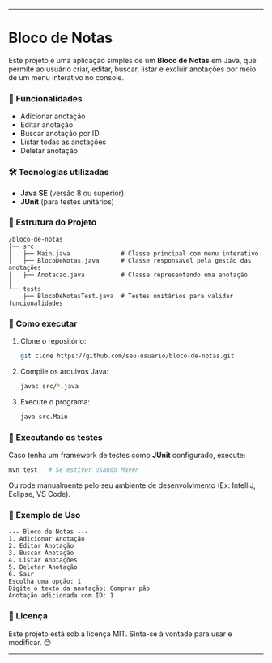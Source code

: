 

---

# Bloco de Notas  

Este projeto é uma aplicação simples de um **Bloco de Notas** em Java, que permite ao usuário criar, editar, buscar, listar e excluir anotações por meio de um menu interativo no console.  

### 📌 Funcionalidades  
- Adicionar anotação  
- Editar anotação  
- Buscar anotação por ID  
- Listar todas as anotações  
- Deletar anotação  

### 🛠️ Tecnologias utilizadas  
- **Java SE** (versão 8 ou superior)  
- **JUnit** (para testes unitários)  

### 📂 Estrutura do Projeto  
```
/bloco-de-notas
│── src
│   ├── Main.java              # Classe principal com menu interativo
│   ├── BlocoDeNotas.java      # Classe responsável pela gestão das anotações
│   ├── Anotacao.java          # Classe representando uma anotação
│
└── tests
    ├── BlocoDeNotasTest.java  # Testes unitários para validar funcionalidades
```

### 🚀 Como executar  
1. Clone o repositório:  
   ```sh
   git clone https://github.com/seu-usuario/bloco-de-notas.git
   ```
2. Compile os arquivos Java:  
   ```sh
   javac src/*.java
   ```
3. Execute o programa:  
   ```sh
   java src.Main
   ```

### 🧪 Executando os testes  
Caso tenha um framework de testes como **JUnit** configurado, execute:  
```sh
mvn test   # Se estiver usando Maven
```
Ou rode manualmente pelo seu ambiente de desenvolvimento (Ex: IntelliJ, Eclipse, VS Code).  

### 📌 Exemplo de Uso  
```
--- Bloco de Notas ---
1. Adicionar Anotação
2. Editar Anotação
3. Buscar Anotação
4. Listar Anotações
5. Deletar Anotação
6. Sair
Escolha uma opção: 1
Digite o texto da anotação: Comprar pão
Anotação adicionada com ID: 1
```

### 📜 Licença  
Este projeto está sob a licença MIT. Sinta-se à vontade para usar e modificar. 😊  

---

